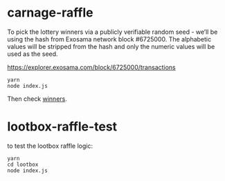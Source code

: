 # carnage-raffle

To pick the lottery winners via a publicly verifiable random seed - we’ll be using the hash from Exosama network block #6725000. The alphabetic values will be stripped from the hash and only the numeric values will be used as the seed.

https://explorer.exosama.com/block/6725000/transactions

```
yarn
node index.js
```

Then check [winners](./winners.json).

# lootbox-raffle-test

to test the lootbox raffle logic:

```
yarn
cd lootbox
node index.js

```
